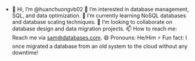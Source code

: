 - 👋 Hi, I’m @huanchuongvb02
👀 I’m interested in database management, SQL, and data optimization.
🌱 I’m currently learning NoSQL databases and database scaling techniques.
💞️ I’m looking to collaborate on database design and data migration projects.
📫 How to reach me: Reach me via sam@databases.com.
😄 Pronouns: He/Him
⚡ Fun fact: I once migrated a database from an old system to the cloud without any downtime!

<!---
huanchuongvb02/huanchuongvb02 is a ✨ special ✨ repository because its `README.md` (this file) appears on your GitHub profile.
You can click the Preview link to take a look at your changes.
--->
